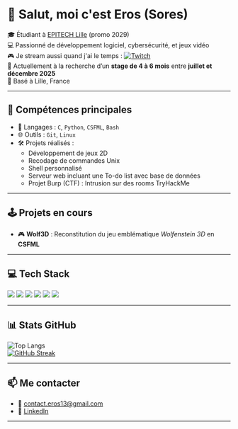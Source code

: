 # 👋 Salut, moi c'est Eros (Sores)

🎓 Étudiant à [EPITECH Lille](https://www.epitech.eu/) (promo 2029)  
💻 Passionné de développement logiciel, cybersécurité, et jeux vidéo  
🎮 Je stream aussi quand j'ai le temps : 
[![Twitch](https://img.shields.io/badge/-Live-9146FF?style=flat-square&logo=twitch&logoColor=white)](https://www.twitch.tv/Soresss_)  
🔎 Actuellement à la recherche d’un **stage de 4 à 6 mois** entre **juillet et décembre 2025**  
📍 Basé à Lille, France
  


---

## 🚀 Compétences principales

- 🔧 Langages : `C`, `Python`, `CSFML`, `Bash`
- 🌐 Outils : `Git`, `Linux`
- 🛠️ Projets réalisés : 
  - Développement de jeux 2D  
  - Recodage de commandes Unix  
  - Shell personnalisé  
  - Serveur web incluant une To-do list avec base de données
  - Projet Burp (CTF) : Intrusion sur des rooms TryHackMe

---

## 🕹️ Projets en cours

- 🎮 **Wolf3D** : Reconstitution du jeu emblématique *Wolfenstein 3D* en **CSFML**

---

## 💻 Tech Stack

<img src="https://img.shields.io/badge/Python-3776AB?style=for-the-badge&logo=python&logoColor=white" />
<img src="https://img.shields.io/badge/Bash%20Script-121011?style=for-the-badge&logo=gnu-bash&logoColor=white" />
<img src="https://img.shields.io/badge/C-00599C?style=for-the-badge&logo=c&logoColor=white" />
<img src="https://img.shields.io/badge/GitHub-181717?style=for-the-badge&logo=github&logoColor=white" />
<img src="https://img.shields.io/badge/Linux-FCC624?style=for-the-badge&logo=linux&logoColor=black" />
<img src="https://img.shields.io/badge/CSFML-00979D?style=for-the-badge&logo=sfml&logoColor=white" />

---

## 📊 Stats GitHub

![Top Langs](https://github-readme-stats.vercel.app/api/top-langs/?username=Sores-ss&layout=compact&theme=midnight-purple)  
[![GitHub Streak](https://streak-stats.demolab.com?user=Sores-ss&theme=midnight-purple)](https://git.io/streak-stats)

---

## 📫 Me contacter

- 📧 contact.eros13@gmail.com  
- 💼 [LinkedIn](https://www.linkedin.com/in/erosdelianne/)

---
